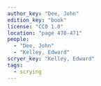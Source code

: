 ```yaml
---
author_key: "Dee, John"
edition_key: "book"
license: "CC0 1.0"
location: "page 470-471"
people:
  - "Dee, John"
  - "Kelley, Edward"
scryer_key: "Kelley, Edward"
tags:
  - scrying
---
```

